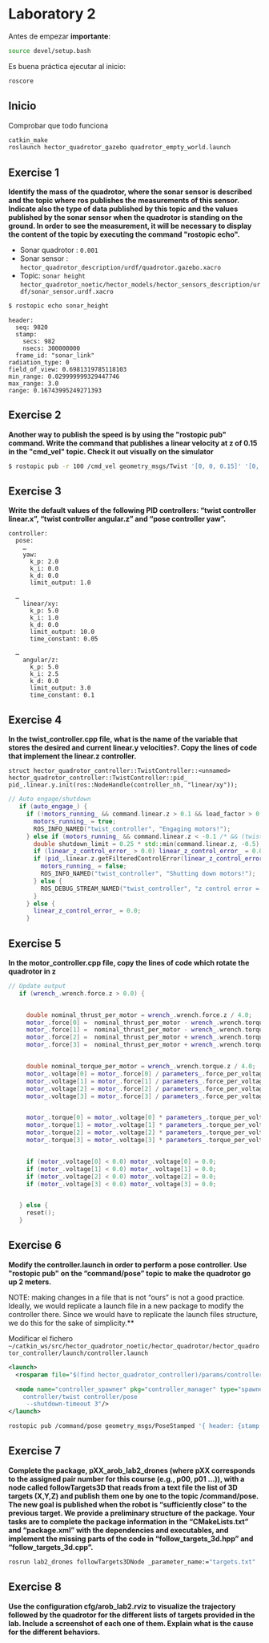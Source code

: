 # Laboratory 2
Antes de empezar **importante**:
```bash
source devel/setup.bash
```
Es buena práctica ejecutar al inicio:
```bash
roscore
```

## Inicio
Comprobar que todo funciona
```bash
catkin_make
roslaunch hector_quadrotor_gazebo quadrotor_empty_world.launch
```
## Exercise 1

**Identify the mass of the quadrotor, where the sonar sensor is described and the topic where ros publishes the measurements of this sensor. Indicate also the type of data published by this topic and the values published by the sonar sensor when the quadrotor is standing on the ground. In order to see the measurement, it will be necessary to display the content of the topic by executing the command "rostopic echo".**

* Sonar quadrotor : `0.001`
* Sonar sensor : `hector_quadrotor_description/urdf/quadrotor.gazebo.xacro`
* Topic: `sonar height`
`hector_quadrotor_noetic/hector_models/hector_sensors_description/urdf/sonar_sensor.urdf.xacro`

```bash
$ rostopic echo sonar_height
```
```
header: 
  seq: 9820
  stamp: 
    secs: 982
    nsecs: 300000000
  frame_id: "sonar_link"
radiation_type: 0
field_of_view: 0.6981319785118103
min_range: 0.029999999329447746
max_range: 3.0
range: 0.16743995249271393

```

## Exercise 2

**Another way to publish the speed is by using the "rostopic pub" command. Write the command that publishes a linear velocity at z of 0.15 in the "cmd_vel" topic. Check it out visually on the simulator**
```bash
$ rostopic pub -r 100 /cmd_vel geometry_msgs/Twist '[0, 0, 0.15]' '[0, 0, 0]'
```

## Exercise 3

**Write the default values of the following PID controllers: “twist controller linear.x”, “twist controller angular.z” and “pose controller yaw”.**
```
controller:
  pose:
	…
    yaw:
      k_p: 2.0
      k_i: 0.0
      k_d: 0.0
      limit_output: 1.0

  …
    linear/xy:
      k_p: 5.0
      k_i: 1.0
      k_d: 0.0
      limit_output: 10.0
      time_constant: 0.05

  …
    angular/z:
      k_p: 5.0
      k_i: 2.5
      k_d: 0.0
      limit_output: 3.0
      time_constant: 0.1

```

## Exercise 4

**In the twist_controller.cpp file, what is the name of the variable that stores the desired and current linear.y velocities?. Copy the lines of code that implement the linear.z controller.**

`struct hector_quadrotor_controller::TwistController::<unnamed>`
`hector_quadrotor_controller::TwistController::pid_`
`pid_.linear.y.init(ros::NodeHandle(controller_nh, "linear/xy"));`
```c++
// Auto engage/shutdown
   if (auto_engage_) {
     if (!motors_running_ && command.linear.z > 0.1 && load_factor > 0.0) {
       motors_running_ = true;
       ROS_INFO_NAMED("twist_controller", "Engaging motors!");
     } else if (motors_running_ && command.linear.z < -0.1 /* && (twist.linear.z > -0.1 && twist.linear.z < 0.1) */) {
       double shutdown_limit = 0.25 * std::min(command.linear.z, -0.5);
       if (linear_z_control_error_ > 0.0) linear_z_control_error_ = 0.0; // positive control errors should not affect shutdown
       if (pid_.linear.z.getFilteredControlError(linear_z_control_error_, 5.0, period) < shutdown_limit) {
         motors_running_ = false;
         ROS_INFO_NAMED("twist_controller", "Shutting down motors!");
       } else {
         ROS_DEBUG_STREAM_NAMED("twist_controller", "z control error = " << linear_z_control_error_ << " >= " << shutdown_limit);
       }
     } else {
       linear_z_control_error_ = 0.0;
     }

```

## Exercise 5

**In the motor_controller.cpp file, copy the lines of code which rotate the quadrotor in z**
```c++
// Update output
   if (wrench_.wrench.force.z > 0.0) {


     double nominal_thrust_per_motor = wrench_.wrench.force.z / 4.0;
     motor_.force[0] =  nominal_thrust_per_motor - wrench_.wrench.torque.y / 2.0 / parameters_.lever;
     motor_.force[1] =  nominal_thrust_per_motor - wrench_.wrench.torque.x / 2.0 / parameters_.lever;
     motor_.force[2] =  nominal_thrust_per_motor + wrench_.wrench.torque.y / 2.0 / parameters_.lever;
     motor_.force[3] =  nominal_thrust_per_motor + wrench_.wrench.torque.x / 2.0 / parameters_.lever;


     double nominal_torque_per_motor = wrench_.wrench.torque.z / 4.0;
     motor_.voltage[0] = motor_.force[0] / parameters_.force_per_voltage + nominal_torque_per_motor / parameters_.torque_per_voltage;
     motor_.voltage[1] = motor_.force[1] / parameters_.force_per_voltage - nominal_torque_per_motor / parameters_.torque_per_voltage;
     motor_.voltage[2] = motor_.force[2] / parameters_.force_per_voltage + nominal_torque_per_motor / parameters_.torque_per_voltage;
     motor_.voltage[3] = motor_.force[3] / parameters_.force_per_voltage - nominal_torque_per_motor / parameters_.torque_per_voltage;


     motor_.torque[0] = motor_.voltage[0] * parameters_.torque_per_voltage;
     motor_.torque[1] = motor_.voltage[1] * parameters_.torque_per_voltage;
     motor_.torque[2] = motor_.voltage[2] * parameters_.torque_per_voltage;
     motor_.torque[3] = motor_.voltage[3] * parameters_.torque_per_voltage;


     if (motor_.voltage[0] < 0.0) motor_.voltage[0] = 0.0;
     if (motor_.voltage[1] < 0.0) motor_.voltage[1] = 0.0;
     if (motor_.voltage[2] < 0.0) motor_.voltage[2] = 0.0;
     if (motor_.voltage[3] < 0.0) motor_.voltage[3] = 0.0;


   } else {
     reset();
   }

```

## Exercise 6

**Modify the controller.launch in order to perform a pose controller. Use "rostopic pub" on the “command/pose” topic to make the quadrotor go up 2 meters.**

NOTE: making changes in a file that is not “ours” is not a good practice. Ideally, we would replicate a launch file in a new package to modify the controller there. Since we would have to replicate the launch files structure, we do this for the sake of simplicity.**

Modificar el fichero `~/catkin_ws/src/hector_quadrotor_noetic/hector_quadrotor/hector_quadrotor_controller/launch/controller.launch`

```xml
<launch>
  <rosparam file="$(find hector_quadrotor_controller)/params/controller.yaml" />

  <node name="controller_spawner" pkg="controller_manager" type="spawner" respawn="false" output="screen" args="
    controller/twist controller/pose
     --shutdown-timeout 3"/>
</launch>
```

```bash
rostopic pub /command/pose geometry_msgs/PoseStamped '{ header: {stamp: now, frame_id: "world"}, pose: { position: { x: 0.0, y: 0.0, z: 2.0 }, orientation: { x: 0.0, y: 0.0, z: 0.0, w: 1.0 }}}'
```
## Exercise 7

**Complete the package, pXX_arob_lab2_drones (where pXX corresponds to the assigned pair number for this course (e.g., p00, p01 ...)), with a node called followTargets3D that reads from a text file the list of 3D targets (X,Y,Z) and publish them one by one to the topic /command/pose. The new goal is published when the robot is “sufficiently close” to the previous target. We provide a preliminary structure of the package. Your tasks are to complete the package information in the “CMakeLists.txt” and “package.xml” with the dependencies and executables, and implement the missing parts of the code in “follow_targets_3d.hpp” and “follow_targets_3d.cpp”.**
```bash
rosrun lab2_drones followTargets3DNode _parameter_name:="targets.txt"
```

## Exercise 8
**Use the configuration cfg/arob_lab2.rviz to visualize the trajectory followed by the quadrotor for the different lists of targets provided in the lab. Include a screenshot of each one of them. Explain what is the cause for the different behaviors.**